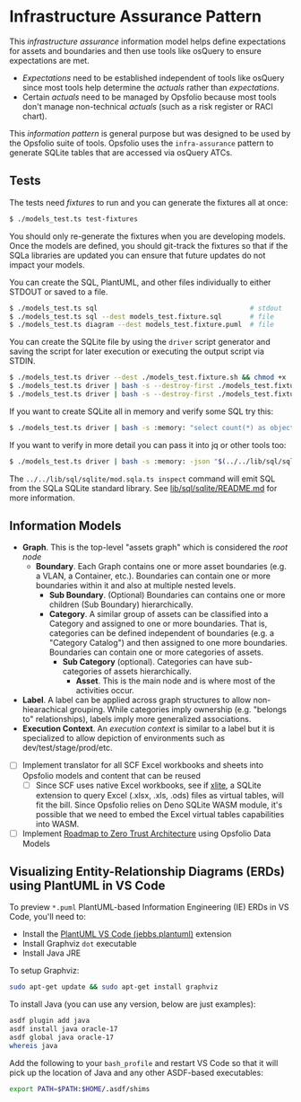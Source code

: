 # Infrastructure Assurance Pattern

This _infrastructure assurance_ information model helps define expectations for
assets and boundaries and then use tools like osQuery to ensure expectations are
met.

- _Expectations_ need to be established independent of tools like osQuery since
  most tools help determine the _actuals_ rather than _expectations_.
- Certain _actuals_ need to be managed by Opsfolio because most tools don't
  manage non-technical _actuals_ (such as a risk register or RACI chart).

This _information pattern_ is general purpose but was designed to be used by the
Opsfolio suite of tools. Opsfolio uses the `infra-assurance` pattern to generate
SQLite tables that are accessed via osQuery ATCs.

## Tests

The tests need _fixtures_ to run and you can generate the fixtures all at once:

```bash
$ ./models_test.ts test-fixtures
```

You should only re-generate the fixtures when you are developing models. Once
the models are defined, you should git-track the fixtures so that if the SQLa
libraries are updated you can ensure that future updates do not impact your
models.

You can create the SQL, PlantUML, and other files individually to either STDOUT
or saved to a file.

```bash
$ ./models_test.ts sql                                      # stdout
$ ./models_test.ts sql --dest models_test.fixture.sql       # file
$ ./models_test.ts diagram --dest models_test.fixture.puml  # file
```

You can create the SQLite file by using the `driver` script generator and saving
the script for later execution or executing the output script via STDIN.

```bash
$ ./models_test.ts driver --dest ./models_test.fixture.sh && chmod +x ./models_test.fixture.sh
$ ./models_test.ts driver | bash -s --destroy-first ./models_test.fixture.db
$ ./models_test.ts driver | bash -s --destroy-first ./models_test.fixture.db -json "select count(*) as objects_count from sqlite_master"
```

If you want to create SQLite all in memory and verify some SQL try this:

```bash
$ ./models_test.ts driver | bash -s :memory: "select count(*) as objects_count from sqlite_master"
```

If you want to verify in more detail you can pass it into jq or other tools too:

```bash
$ ./models_test.ts driver | bash -s :memory: -json "$(../../lib/sql/sqlite/mod.sqla.ts inspect)" | jq "group_by(.table_name) | map({ tableName: .[0].table_name, columns: length })"
```

The `../../lib/sql/sqlite/mod.sqla.ts inspect` command will emit SQL from the
SQLa SQLite standard library. See
[lib/sql/sqlite/README.md](../../lib/sql/sqlite/README.md) for more information.

## Information Models

- **Graph**. This is the top-level "assets graph" which is considered the _root
  node_
  - **Boundary**. Each Graph contains one or more asset boundaries (e.g. a VLAN,
    a Container, etc.). Boundaries can contain one or more boundaries within it
    and also at multiple nested levels.
    - **Sub Boundary**. (Optional) Boundaries can contains one or more children
      (Sub Boundary) hierarchically.
    - **Category**. A similar group of assets can be classified into a Category
      and assigned to one or more boundaries. That is, categories can be defined
      independent of boundaries (e.g. a "Category Catalog") and then assigned to
      one more boundaries. Boundaries can contain one or more categories of
      assets.
      - **Sub Category** (optional). Categories can have sub-categories of
        assets hierarchically.
        - **Asset**. This is the main node and is where most of the activities
          occur.
- **Label**. A label can be applied across graph structures to allow
  non-hiearachical grouping. While categories imply ownership (e.g. "belongs to"
  relationships), labels imply more generalized associations.
- **Execution Context**. An _execution context_ is similar to a label but it is
  specialized to allow depiction of environments such as
  dev/test/stage/prod/etc.

- [ ] Implement translator for all SCF Excel workbooks and sheets into Opsfolio
      models and content that can be reused
  - [ ] Since SCF uses native Excel workbooks, see if
        [xlite](https://github.com/x2bool/xlite), a SQLite extension to query
        Excel (.xlsx, .xls, .ods) files as virtual tables, will fit the bill.
        Since Opsfolio relies on Deno SQLite WASM module, it's possible that we
        need to embed the Excel virtual tables capabilities into WASM.
- [ ] Implement
      [Roadmap to Zero Trust Architecture](https://zerotrustroadmap.org/) using
      Opsfolio Data Models

## Visualizing Entity-Relationship Diagrams (ERDs) using PlantUML in VS Code

To preview `*.puml` PlantUML-based Information Engineering (IE) ERDs in VS Code,
you'll need to:

- Install the
  [PlantUML VS Code (jebbs.plantuml)](https://marketplace.visualstudio.com/items?itemName=jebbs.plantuml)
  extension
- Install Graphviz `dot` executable
- Install Java JRE

To setup Graphviz:

```bash
sudo apt-get update && sudo apt-get install graphviz
```

To install Java (you can use any version, below are just examples):

```bash
asdf plugin add java
asdf install java oracle-17
asdf global java oracle-17
whereis java
```

Add the following to your `bash_profile` and restart VS Code so that it will
pick up the location of Java and any other ASDF-based executables:

```bash
export PATH=$PATH:$HOME/.asdf/shims
```

